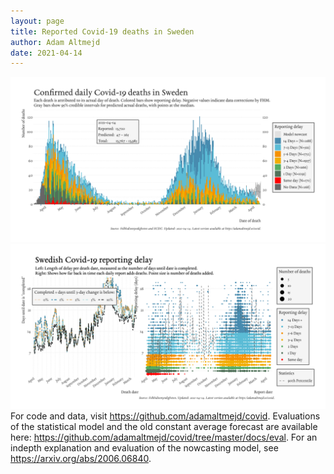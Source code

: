 ```yaml
---
layout: page
title: Reported Covid-19 deaths in Sweden
author: Adam Altmejd
date: 2021-04-14
---
```


![Graph of Swedish Covid-19 deaths with reporting delay.](deaths_lag_sweden_2021-04-14.png "Swedish Covid-19 deaths.")
![Graph of Swedish Covid-19 reporting delay in daily deaths.](lag_trend_sweden_2021-04-14.png "Trend in Swedish Covid-19 mortality reporting delay.")
For code and data, visit <https://github.com/adamaltmejd/covid>.
Evaluations of the statistical model and the old constant average forecast are available here: <https://github.com/adamaltmejd/covid/tree/master/docs/eval>.
For an indepth explanation and evaluation of the nowcasting model, see <https://arxiv.org/abs/2006.06840>.

